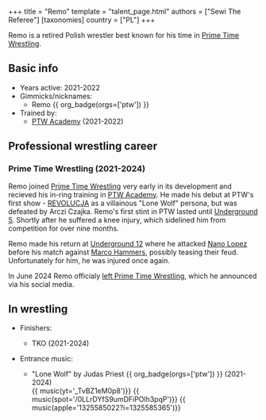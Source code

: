 +++
title = "Remo"
template = "talent_page.html"
authors = ["Sewi The Referee"]
[taxonomies]
country = ["PL"]
+++

Remo is a retired Polish wrestler best known for his time in [Prime Time Wrestling](@/o/ptw.md).

## Basic info

* Years active: 2021-2022
* Gimmicks/nicknames:
  - Remo {{ org_badge(orgs=['ptw']) }}
* Trained by:
  - [PTW Academy](@/o/ptw-academy.md) (2021-2022)
 
## Professional wrestling career

### Prime Time Wrestling (2021-2024)

Remo joined [Prime Time Wrestling](@/o/ptw.md) very early in its development and recieved his in-ring training in [PTW Academy](@/o/ptw-academy.md). He made his debut at PTW's first show - [REVOLUCJA](@/e/ptw/2021-10-09-ptw-1-revolucja.md) as a villainous "Lone Wolf" persona, but was defeated by Arczi Czajka. Remo's first stint in PTW lasted until [Underground 5](@/e/ptw/2022-05-29-ptw-underground-5.md). Shortly after he suffered a knee injury, which sidelined him from competition for over nine months. 

Remo made his return at [Underground 12](@/e/ptw/2023-02-26-ptw-underground-12.md) where he attacked [Nano Lopez](@/w/nano-lopez.md) before his match against [Marco Hammers](@/w/marco-hammers.md), possibly teasing their feud. Unfortunately for him, he was injured once again. 

In June 2024 Remo officialy [left Prime Time Wrestling](@/a/ptw-exits.md), which he announced via his social media.

## In wrestling

* Finishers:
  - TKO (2021-2024)

* Entrance music:
  - "Lone Wolf" by Judas Priest
 {{ org_badge(orgs=['ptw']) }} (2021-2024) <br>
 {{ music(yt='_TvBZ1eM0p8')}}
 {{ music(spot='/0LLrDYfS9umDFiPOlh3pqP')}}
 {{ music(apple='1325585022?i=1325585365')}}
